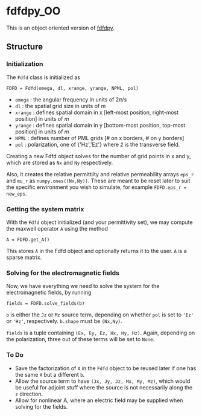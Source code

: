 # fdfdpy_OO

This is an object oriented version of [fdfdpy](https://github.com/fancompute/fdfdpy).

## Structure

### Initialization

The `Fdfd` class is initialized as

	FDFD = Fdfd(omega, dl, xrange, yrange, NPML, pol)

- `omega` : the angular frequency in units of $2\pi/s$
- `dl` : the spatial grid size in units of $m$
- `xrange` : defines spatial domain in x [left-most position, right-most position] in units of $m$
- `yrange` : defines spatial domain in y [bottom-most position, top-most position] in units of $m$
- `NPML` : defines number of PML grids [# on x borders, # on y borders]
- `pol` : polarization, one of {'Hz','Ez'} where $\hat{z}$ is the transverse field.

Creating a new Fdfd object solves for the number of grid points in x and y, which are stored as `Nx` and `Ny` respectively.

Also, it creates the relative permittiity and relative permeability arrays `eps_r` and `mu_r` as `numpy.ones((Nx,Ny))`.  These are meant to be reset later to suit the specific environment you wish to simulate, for example `FDFD.eps_r = new_eps`.

### Getting the system matrix

With the `Fdfd` object initialized (and your permittivity set), we may compute the maxwell operator `A` using the method

	A = FDFD.get_A()

This stores `A` in the Fdfd object and optionally returns it to the user.  `A` is a sparse matrix.

### Solving for the electromagnetic fields

Now, we have everything we need to solve the system for the electromagnetic fields, by running

	fields = FDFD.solve_fields(b)
	
`b` is either the `Jz` or `Mz` source term, depending on whether `pol` is set to `'Ez'` or `'Hz'`, respectively.  `b.shape` must be `(Nx,Ny)`.

`fields` is a tuple containing `(Ex, Ey, Ez, Hx, Hy, Hz)`.  Again, depending on the polarization, three out of these terms will be set to `None`.


### To Do

- Save the factorization of `A` in the `Fdfd` object to be reused later if one has the same `A` but a different `b`.
- Allow the source term to have `(Jx, Jy, Jz, Mx, My, Mz)`, which would be useful for adjoint stuff where the source is not necessarily along the `z` direction.
- Allow for nonlinear A, where an electric field may be supplied when solving for the fields.


